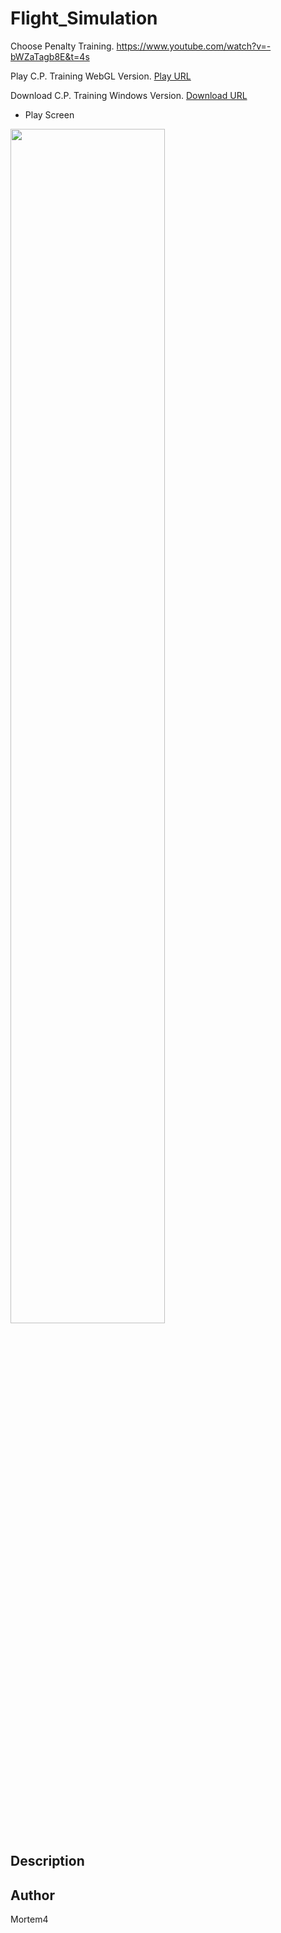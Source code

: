 # Flight_Simulation
Choose Penalty Training.
https://www.youtube.com/watch?v=-bWZaTagb8E&t=4s

Play C.P. Training WebGL Version. [Play URL](https://gondnetom.github.io/Flight_Simulation/)

Download C.P. Training Windows Version. [Download URL](https://drive.google.com/file/d/1CrqI2_s4eZpVrJCFzYuXhrl5JtMtTLaX/view?usp=sharing)

- Play Screen

<img src = "https://user-images.githubusercontent.com/77566805/199730199-238f45dc-b21a-4037-97e6-6a52d6167aad.jpg" width="70%" height="70%">

## Description


## Author
Mortem4
